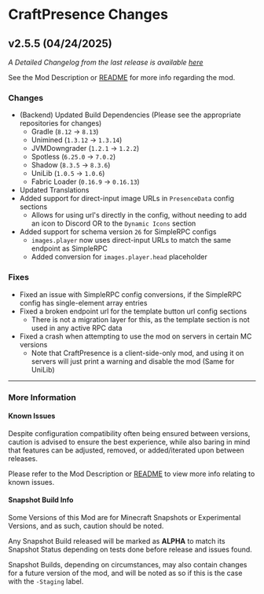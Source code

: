 # CraftPresence Changes

## v2.5.5 (04/24/2025)

_A Detailed Changelog from the last release is
available [here](https://gitlab.com/CDAGaming/CraftPresence/-/compare/release%2Fv2.5.4...release%2Fv2.5.5)_

See the Mod Description or [README](https://gitlab.com/CDAGaming/CraftPresence) for more info regarding the mod.

### Changes

* (Backend) Updated Build Dependencies (Please see the appropriate repositories for changes)
    * Gradle (`8.12` -> `8.13`)
    * Unimined (`1.3.12` -> `1.3.14`)
    * JVMDowngrader (`1.2.1` -> `1.2.2`)
    * Spotless (`6.25.0` -> `7.0.2`)
    * Shadow (`8.3.5` -> `8.3.6`)
    * UniLib (`1.0.5` -> `1.0.6`)
    * Fabric Loader (`0.16.9` -> `0.16.13`)
* Updated Translations
* Added support for direct-input image URLs in `PresenceData` config sections
    * Allows for using url's directly in the config, without needing to add an icon to Discord OR to the `Dynamic Icons`
      section
* Added support for schema version `26` for SimpleRPC configs
  * `images.player` now uses direct-input URLs to match the same endpoint as SimpleRPC
  * Added conversion for `images.player.head` placeholder

### Fixes

* Fixed an issue with SimpleRPC config conversions, if the SimpleRPC config has single-element array entries
* Fixed a broken endpoint url for the template button url config sections
    * There is not a migration layer for this, as the template section is not used in any active RPC data
* Fixed a crash when attempting to use the mod on servers in certain MC versions
    * Note that CraftPresence is a client-side-only mod, and using it on servers will just print a warning and disable
      the mod (Same for UniLib)

___

### More Information

#### Known Issues

Despite configuration compatibility often being ensured between versions,
caution is advised to ensure the best experience, while also baring in mind that features can be adjusted, removed, or
added/iterated upon between releases.

Please refer to the Mod Description or [README](https://gitlab.com/CDAGaming/CraftPresence) to view more info relating
to known issues.

#### Snapshot Build Info

Some Versions of this Mod are for Minecraft Snapshots or Experimental Versions, and as such, caution should be noted.

Any Snapshot Build released will be marked as **ALPHA** to match its Snapshot Status depending on tests done before
release
and issues found.

Snapshot Builds, depending on circumstances, may also contain changes for a future version of the mod, and will be noted
as so if this is the case with the `-Staging` label.
